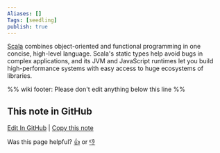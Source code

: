 ```yaml
---
Aliases: []
Tags: [seedling]
publish: true
---
```

[Scala](https://scala-lang.org/) combines object-oriented and functional programming in one concise, high-level language. Scala's static types help avoid bugs in complex applications, and its JVM and JavaScript runtimes let you build high-performance systems with easy access to huge ecosystems of libraries.

%% wiki footer: Please don't edit anything below this line %%

## This note in GitHub

<span class="git-footer">[Edit In GitHub](https://github.dev/data-engineering-community/data-engineering-wiki/blob/main/Tools/Scala.md "git-hub-edit-note") | [Copy this note](https://raw.githubusercontent.com/data-engineering-community/data-engineering-wiki/main/Tools/Scala.md "git-hub-copy-note")</span>

<span class="git-footer">Was this page helpful?
[👍](https://tally.so/r/3jZ8D4?rating=Yes&url=https://dataengineering.wiki/Tools/Scala) or [👎](https://tally.so/r/3jZ8D4?rating=No&url=https://dataengineering.wiki/Tools/Scala)</span>

